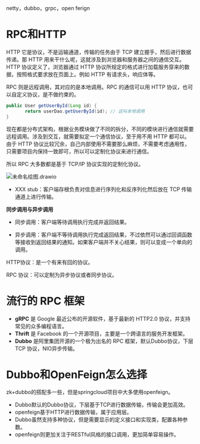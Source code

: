 netty，dubbo，grpc，open ferign



# RPC和HTTP

HTTP 它是协议，不是运输通道，传输的任务由于 TCP 建立握手，然后进行数据传递。那 HTTP 用来干什么呢，这就涉及到浏览器和服务器之间的通信交互。HTTP 协议定义了，浏览器通过 HTTP 协议所规定的格式进行加载服务穿来的数据，按照格式要求放在页面上。例如 HTTP 有请求头，响应体等。

 RPC 则是远程调用，其对应的是本地调用。RPC 的通信可以用 HTTP 协议，也可以自定义协议，是不做约束的。

```java
public User getUserById(Long id) {
       return userDao.getUserById(id); // 这叫本地调用
}
```

现在都是分布式架构，根据业务模块做了不同的拆分，不同的模块进行通信就需要远程调用。涉及到交互，就需要拟定一个通信协议，至于用不用 HTTP 都可以。由于 HTTP 协议比较冗余，自己内部使用不需要那么麻烦，不需要考虑通用性，只需要项目内保持一致即可，所以可以定制化协议来进行通信。



所以 RPC 大多数都是基于 TCP/IP 协议实现的定制化协议。



![未命名绘图.drawio](https://cdn.jsdelivr.net/gh/StuartYang/oss@master/img/202401130153026.png)



- XXX stub：客户端存根负责对信息进行序列化和反序列化然后放在 TCP 传输通道上进行传输。



**同步调用与异步调用**

- 同步调用：客户端等待调用执行完成并返回结果。

- 异步调用：客户端不等待调用执行完成返回结果，不过依然可以通过回调函数等接收到返回结果的通知。如果客户端并不关心结果，则可以变成一个单向的调用。

HTTP协议：是一个有来有回的协议。

RPC 协议：可以定制为异步协议或者同步协议。



# 流行的 RPC 框架

- **gRPC** 是 Google 最近公布的开源软件，基于最新的 HTTP2.0 协议，并支持常见的众多编程语言。
- **Thrift** 是 Facebook 的一个开源项目，主要是一个跨语言的服务开发框架。
- **Dubbo** 是阿里集团开源的一个极为出名的 RPC 框架，默认Dubbo协议，下层 TCP 协议，NIO异步传输。



# Dubbo和OpenFeign怎么选择

zk+dubbo的搭配多一些，但是springcloud项目中大多使用openfeign。

- Dubbo默认的Dubbo协议，下层基于TCP进行数据传输，传输会更加高效。
- openfeign基于HTTP进行数据传输，属于应用层。
- Dubbo虽然支持多种协议，但是需要显示的定义接口和实现类，配置各种参数。
- openfeign则更加关注于RESTful风格的接口调用，更加简单容易操作。